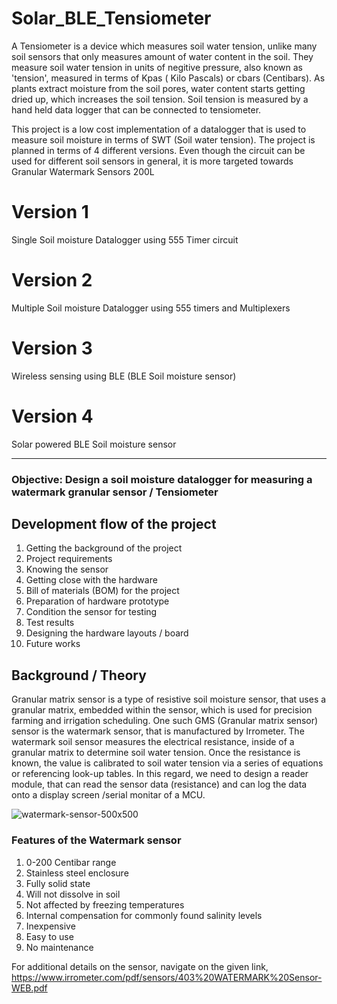 # Solar_BLE_Tensiometer

A Tensiometer is a device which measures soil water tension, unlike many soil sensors that only measures amount of water content in the soil. They measure soil water tension in units of negitive pressure, also known as 'tension', measured in terms of Kpas ( Kilo Pascals) or cbars (Centibars). As plants extract moisture from the soil pores, water content starts getting dried up, which increases the soil tension. Soil tension is measured by a hand held data logger that can be connected to tensiometer.

This project is a low cost implementation of a datalogger that is used to measure soil moisture in terms of SWT (Soil water tension). The project is planned in terms of 4 different versions. Even though the circuit can be used for different soil sensors in general, it is more targeted towards Granular Watermark Sensors 200L

# Version 1
Single Soil moisture Datalogger using 555 Timer circuit

# Version 2
Multiple Soil moisture Datalogger using 555 timers and Multiplexers

# Version 3
Wireless sensing using BLE (BLE Soil moisture sensor)

# Version 4
Solar powered BLE Soil moisture sensor

------------------------------------------------------------------------------------------------------------------------------------------------------------

### Objective: Design a soil moisture datalogger for measuring a watermark granular sensor / Tensiometer

## Development flow of the project
1. Getting the background of the project
2. Project requirements
3. Knowing the sensor
4. Getting close with the hardware
5. Bill of materials (BOM) for the project
6. Preparation of hardware prototype
7. Condition the sensor for testing
8. Test results
9. Designing the hardware layouts / board
10. Future works

## Background / Theory 
Granular matrix sensor is a type of resistive soil moisture sensor, that uses a granular matrix, embedded within the sensor, which is used for precision farming and irrigation scheduling. One such GMS (Granular matrix sensor) sensor is the watermark sensor, that is manufactured by Irrometer. The watermark soil sensor measures the electrical resistance, inside of a granular matrix to determine soil water tension. Once the resistance is known, the value is calibrated to soil water tension via a series of equations or referencing look-up tables. 
In this regard, we need to design a reader module, that can read the sensor data (resistance) and can log the data onto a display screen /serial monitar of a MCU.

![watermark-sensor-500x500](https://user-images.githubusercontent.com/26503600/169804278-26a79443-f2f1-4aa2-b1e7-c592f000f05c.jpg)


### Features of the Watermark sensor

1. 0-200 Centibar range
2. Stainless steel enclosure
3. Fully solid state
4. Will not dissolve in soil
5. Not affected by freezing temperatures
6. Internal compensation for commonly found salinity levels
7. Inexpensive
8. Easy to use
9. No maintenance

For additional details on the sensor, navigate on the given link, https://www.irrometer.com/pdf/sensors/403%20WATERMARK%20Sensor-WEB.pdf






